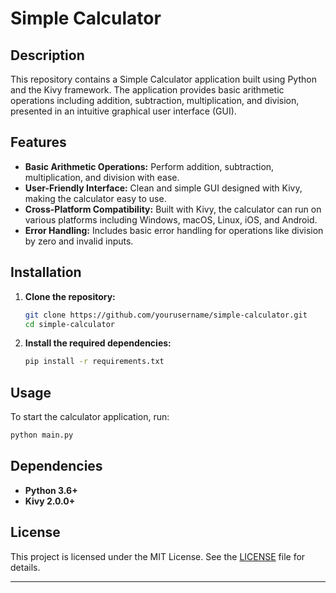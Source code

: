 # Simple Calculator

## Description

This repository contains a Simple Calculator application built using Python and the Kivy framework. The application provides basic arithmetic operations including addition, subtraction, multiplication, and division, presented in an intuitive graphical user interface (GUI).

## Features

- **Basic Arithmetic Operations:** Perform addition, subtraction, multiplication, and division with ease.
- **User-Friendly Interface:** Clean and simple GUI designed with Kivy, making the calculator easy to use.
- **Cross-Platform Compatibility:** Built with Kivy, the calculator can run on various platforms including Windows, macOS, Linux, iOS, and Android.
- **Error Handling:** Includes basic error handling for operations like division by zero and invalid inputs.

## Installation

1. **Clone the repository:**
   ```sh
   git clone https://github.com/yourusername/simple-calculator.git
   cd simple-calculator
   ```

2. **Install the required dependencies:**
   ```sh
   pip install -r requirements.txt
   ```

## Usage

To start the calculator application, run:
```sh
python main.py
```

## Dependencies

- **Python 3.6+**
- **Kivy 2.0.0+**

## License

This project is licensed under the MIT License. See the [LICENSE](LICENSE) file for details.

---